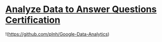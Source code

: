 #  [Analyze Data to Answer Questions Certification](https://github.com/plnh/Google-Data-Analytics)
!(https://github.com/plnh/Google-Data-Analytics)
